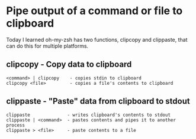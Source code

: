 # Pipe output of a command or file to clipboard
Today I learned oh-my-zsh has two functions, clipcopy and clippaste, that can do this for multiple platforms.

## clipcopy - Copy data to clipboard
 
    <command> | clipcopy    - copies stdin to clipboard
    clipcopy <file>         - copies a file's contents to clipboard

## clippaste - "Paste" data from clipboard to stdout 
   
    clippaste              - writes clipboard's contents to stdout  
    clippaste | <command>  - pastes contents and pipes it to another process
    clippaste > <file>     - paste contents to a file
